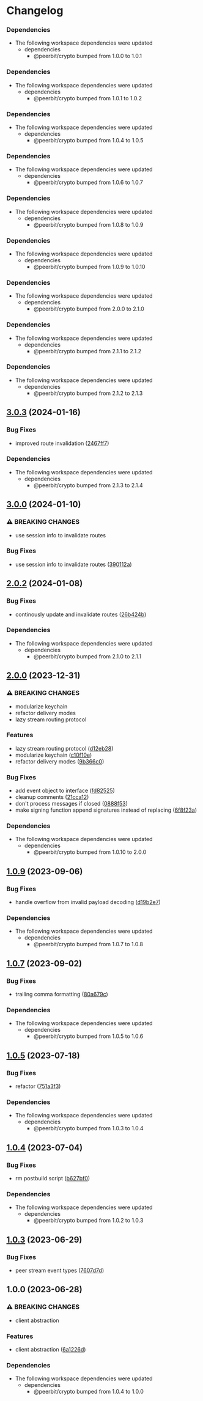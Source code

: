# Changelog

### Dependencies

* The following workspace dependencies were updated
  * dependencies
    * @peerbit/crypto bumped from 1.0.0 to 1.0.1

### Dependencies

* The following workspace dependencies were updated
  * dependencies
    * @peerbit/crypto bumped from 1.0.1 to 1.0.2

### Dependencies

* The following workspace dependencies were updated
  * dependencies
    * @peerbit/crypto bumped from 1.0.4 to 1.0.5

### Dependencies

* The following workspace dependencies were updated
  * dependencies
    * @peerbit/crypto bumped from 1.0.6 to 1.0.7

### Dependencies

* The following workspace dependencies were updated
  * dependencies
    * @peerbit/crypto bumped from 1.0.8 to 1.0.9

### Dependencies

* The following workspace dependencies were updated
  * dependencies
    * @peerbit/crypto bumped from 1.0.9 to 1.0.10

### Dependencies

* The following workspace dependencies were updated
  * dependencies
    * @peerbit/crypto bumped from 2.0.0 to 2.1.0

### Dependencies

* The following workspace dependencies were updated
  * dependencies
    * @peerbit/crypto bumped from 2.1.1 to 2.1.2

### Dependencies

* The following workspace dependencies were updated
  * dependencies
    * @peerbit/crypto bumped from 2.1.2 to 2.1.3

## [3.0.3](https://github.com/dao-xyz/peerbit/compare/stream-interface-v3.0.2...stream-interface-v3.0.3) (2024-01-16)


### Bug Fixes

* improved route invalidation ([2467ff7](https://github.com/dao-xyz/peerbit/commit/2467ff7d59e7c7319dd15930474c28da53e49f06))


### Dependencies

* The following workspace dependencies were updated
  * dependencies
    * @peerbit/crypto bumped from 2.1.3 to 2.1.4

## [3.0.0](https://github.com/dao-xyz/peerbit/compare/stream-interface-v2.0.2...stream-interface-v3.0.0) (2024-01-10)


### ⚠ BREAKING CHANGES

* use session info to invalidate routes

### Bug Fixes

* use session info to invalidate routes ([390112a](https://github.com/dao-xyz/peerbit/commit/390112a6e567ebd1085fdb2a8e1176c08dc43875))

## [2.0.2](https://github.com/dao-xyz/peerbit/compare/stream-interface-v2.0.1...stream-interface-v2.0.2) (2024-01-08)


### Bug Fixes

* continously update and invalidate routes ([26b424b](https://github.com/dao-xyz/peerbit/commit/26b424b3616869f6c10260a04817167b03d431a1))


### Dependencies

* The following workspace dependencies were updated
  * dependencies
    * @peerbit/crypto bumped from 2.1.0 to 2.1.1

## [2.0.0](https://github.com/dao-xyz/peerbit/compare/stream-interface-v1.0.11...stream-interface-v2.0.0) (2023-12-31)


### ⚠ BREAKING CHANGES

* modularize keychain
* refactor delivery modes
* lazy stream routing protocol

### Features

* lazy stream routing protocol ([d12eb28](https://github.com/dao-xyz/peerbit/commit/d12eb2843b46c33fcbda5c97422cb263ab9f79a0))
* modularize keychain ([c10f10e](https://github.com/dao-xyz/peerbit/commit/c10f10e0beb58e38fa95d465962f43ab1aee75ef))
* refactor delivery modes ([9b366c0](https://github.com/dao-xyz/peerbit/commit/9b366c037521ddd9f80315836585e8d8fe587a09))


### Bug Fixes

* add event object to interface ([fd82525](https://github.com/dao-xyz/peerbit/commit/fd82525849837da9abe0421e9387427934e10c32))
* cleanup comments ([21cca12](https://github.com/dao-xyz/peerbit/commit/21cca1216499a4db430de7e093e6f4c31e0fcef6))
* don't process messages if closed ([0888f53](https://github.com/dao-xyz/peerbit/commit/0888f53509864ead2c9addcbff9f546acc685e5d))
* make signing function append signatures instead of replacing ([6f8f23a](https://github.com/dao-xyz/peerbit/commit/6f8f23a9ae8578b9b7a9f403b81877cfcf8000ab))


### Dependencies

* The following workspace dependencies were updated
  * dependencies
    * @peerbit/crypto bumped from 1.0.10 to 2.0.0

## [1.0.9](https://github.com/dao-xyz/peerbit/compare/stream-interface-v1.0.8...stream-interface-v1.0.9) (2023-09-06)


### Bug Fixes

* handle overflow from invalid payload decoding ([d19b2e7](https://github.com/dao-xyz/peerbit/commit/d19b2e79597111cc47592e85d577d8456571c4b2))


### Dependencies

* The following workspace dependencies were updated
  * dependencies
    * @peerbit/crypto bumped from 1.0.7 to 1.0.8

## [1.0.7](https://github.com/dao-xyz/peerbit/compare/stream-interface-v1.0.6...stream-interface-v1.0.7) (2023-09-02)


### Bug Fixes

* trailing comma formatting ([80a679c](https://github.com/dao-xyz/peerbit/commit/80a679c0dc0e7c8ac01538cb11458299fdb334d5))


### Dependencies

* The following workspace dependencies were updated
  * dependencies
    * @peerbit/crypto bumped from 1.0.5 to 1.0.6

## [1.0.5](https://github.com/dao-xyz/peerbit/compare/stream-interface-v1.0.4...stream-interface-v1.0.5) (2023-07-18)


### Bug Fixes

* refactor ([751a3f3](https://github.com/dao-xyz/peerbit/commit/751a3f365f405b332a227203f65d4b3e278ca49d))


### Dependencies

* The following workspace dependencies were updated
  * dependencies
    * @peerbit/crypto bumped from 1.0.3 to 1.0.4

## [1.0.4](https://github.com/dao-xyz/peerbit/compare/stream-interface-v1.0.3...stream-interface-v1.0.4) (2023-07-04)


### Bug Fixes

* rm postbuild script ([b627bf0](https://github.com/dao-xyz/peerbit/commit/b627bf0dcdb99d24ac8c9055586e72ea2d174fcc))


### Dependencies

* The following workspace dependencies were updated
  * dependencies
    * @peerbit/crypto bumped from 1.0.2 to 1.0.3

## [1.0.3](https://github.com/dao-xyz/peerbit/compare/stream-interface-v1.0.2...stream-interface-v1.0.3) (2023-06-29)


### Bug Fixes

* peer stream event types ([7607d7d](https://github.com/dao-xyz/peerbit/commit/7607d7de837813441a81f477b91ceeaba65a108f))

## 1.0.0 (2023-06-28)


### ⚠ BREAKING CHANGES

* client abstraction

### Features

* client abstraction ([6a1226d](https://github.com/dao-xyz/peerbit/commit/6a1226d4f8fc6deb167bff86cf7bdd6227c01a6b))


### Dependencies

* The following workspace dependencies were updated
  * dependencies
    * @peerbit/crypto bumped from 1.0.4 to 1.0.0
